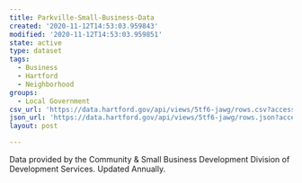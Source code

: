 ```yaml
---
title: Parkville-Small-Business-Data
created: '2020-11-12T14:53:03.959843'
modified: '2020-11-12T14:53:03.959851'
state: active
type: dataset
tags:
  - Business
  - Hartford
  - Neighborhood
groups:
  - Local Government
csv_url: 'https://data.hartford.gov/api/views/5tf6-jawg/rows.csv?accessType=DOWNLOAD'
json_url: 'https://data.hartford.gov/api/views/5tf6-jawg/rows.json?accessType=DOWNLOAD'
layout: post

---
```

Data provided by the Community & Small Business Development Division of Development Services.  Updated Annually.
